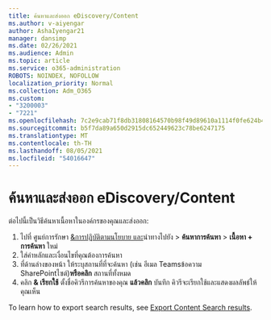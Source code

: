 ```yaml
---
title: ค้นหาและส่งออก eDiscovery/Content
ms.author: v-aiyengar
author: AshaIyengar21
manager: dansimp
ms.date: 02/26/2021
ms.audience: Admin
ms.topic: article
ms.service: o365-administration
ROBOTS: NOINDEX, NOFOLLOW
localization_priority: Normal
ms.collection: Adm_O365
ms.custom:
- "3200003"
- "7221"
ms.openlocfilehash: 7c2e9cab71f8db31808164570b98f49d89610a1114f0fe624b4e6295c2b5d86d
ms.sourcegitcommit: b5f7da89a650d2915dc652449623c78be6247175
ms.translationtype: MT
ms.contentlocale: th-TH
ms.lasthandoff: 08/05/2021
ms.locfileid: "54016647"
---
```

# <a name="perform-an-ediscoverycontent-search-and-export"></a>ค้นหาและส่งออก eDiscovery/Content

ต่อไปนี้เป็นวิธีค้นหาเนื้อหาในองค์กรของคุณและส่งออก:

1. ไปที่ ศูนย์การรักษา [&การปฏิบัติตามนโยบาย และ](https://go.microsoft.com/fwlink/?linkid=2086958)นําทางไปยัง  >  **ค้นหาการค้นหา**  >  **เนื้อหา + การค้นหา** ใหม่
1. ใส่คําหลักและเงื่อนไขที่คุณต้องการค้นหา
1. ที่ด้านล่างของหน้า ให้ระบุสถานที่ที่จะค้นหา (เช่น อีเมล Teamsข้อความ SharePointไซต์)**หรือคลิก** สถานที่ทั้งหมด
1. คลิก **& เรียกใช้** ตั้งชื่อคิวรีการค้นหาของคุณ **แล้วคลิก** บันทึก คิวรีจะเรียกใช้และแสดงผลลัพธ์ให้คุณเห็น

To learn how to export search results, see [Export Content Search results](https://go.microsoft.com/fwlink/?linkid=2102118).

